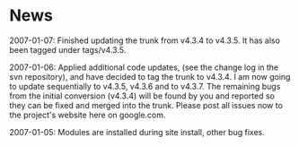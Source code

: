 # News #

2007-01-07: Finished updating the trunk from v4.3.4 to v4.3.5. It has also been tagged under tags/v4.3.5.

2007-01-06: Applied additional code updates, (see the change log in the svn repository), and have decided to tag the trunk to v4.3.4. I am now going to update sequentially to v4.3.5, v4.3.6 and to v4.3.7. The remaining bugs from the initial conversion (v4.3.4) will be found by you and reported so they can be fixed and merged into the trunk. Please post all issues now to the project's website here on google.com.

2007-01-05: Modules are installed during site install, other bug fixes.